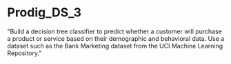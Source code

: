 # Prodig_DS_3
"Build a decision tree classifier to predict whether a customer will purchase a product or service based on their demographic and behavioral data. Use a dataset such as the Bank Marketing dataset from the UCI Machine Learning Repository."
